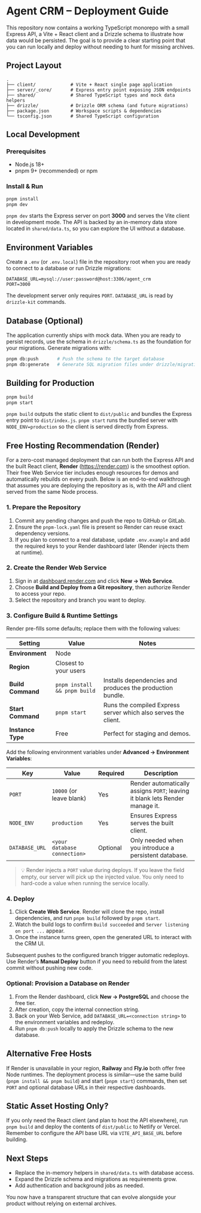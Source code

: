 # Agent CRM – Deployment Guide

This repository now contains a working TypeScript monorepo with a small Express API, a Vite + React client and a Drizzle
schema to illustrate how data would be persisted. The goal is to provide a clear starting point that you can run locally
and deploy without needing to hunt for missing archives.

## Project Layout

```
.
├── client/             # Vite + React single page application
├── server/_core/       # Express entry point exposing JSON endpoints
├── shared/             # Shared TypeScript types and mock data helpers
├── drizzle/            # Drizzle ORM schema (and future migrations)
├── package.json        # Workspace scripts & dependencies
└── tsconfig.json       # Shared TypeScript configuration
```

## Local Development

### Prerequisites
- Node.js 18+
- pnpm 9+ (recommended) or npm

### Install & Run
```bash
pnpm install
pnpm dev
```

`pnpm dev` starts the Express server on port **3000** and serves the Vite client in development mode. The API is backed by
an in-memory data store located in `shared/data.ts`, so you can explore the UI without a database.

## Environment Variables

Create a `.env` (or `.env.local`) file in the repository root when you are ready to connect to a database or run Drizzle
migrations:

```env
DATABASE_URL=mysql://user:password@host:3306/agent_crm
PORT=3000
```

The development server only requires `PORT`. `DATABASE_URL` is read by `drizzle-kit` commands.

## Database (Optional)

The application currently ships with mock data. When you are ready to persist records, use the schema in
`drizzle/schema.ts` as the foundation for your migrations. Generate migrations with:

```bash
pnpm db:push       # Push the schema to the target database
pnpm db:generate   # Generate SQL migration files under drizzle/migrations
```

## Building for Production

```bash
pnpm build
pnpm start
```

`pnpm build` outputs the static client to `dist/public` and bundles the Express entry point to `dist/index.js`.
`pnpm start` runs the bundled server with `NODE_ENV=production` so the client is served directly from Express.

## Free Hosting Recommendation (Render)

For a zero-cost managed deployment that can run both the Express API and the built React client, **Render**
(https://render.com) is the smoothest option. Their free Web Service tier includes enough resources for demos and
automatically rebuilds on every push. Below is an end-to-end walkthrough that assumes you are deploying the repository as
is, with the API and client served from the same Node process.

### 1. Prepare the Repository

1. Commit any pending changes and push the repo to GitHub or GitLab.
2. Ensure the `pnpm-lock.yaml` file is present so Render can reuse exact dependency versions.
3. If you plan to connect to a real database, update `.env.example` and add the required keys to your Render dashboard
   later (Render injects them at runtime).

### 2. Create the Render Web Service

1. Sign in at [dashboard.render.com](https://dashboard.render.com/) and click **New → Web Service**.
2. Choose **Build and Deploy from a Git repository**, then authorize Render to access your repo.
3. Select the repository and branch you want to deploy.

### 3. Configure Build & Runtime Settings

Render pre-fills some defaults; replace them with the following values:

| Setting            | Value                                        | Notes |
| ------------------ | -------------------------------------------- | ----- |
| **Environment**    | Node                                         |       |
| **Region**         | Closest to your users                        |       |
| **Build Command**  | `pnpm install && pnpm build`                 | Installs dependencies and produces the production bundle. |
| **Start Command**  | `pnpm start`                                 | Runs the compiled Express server which also serves the client. |
| **Instance Type**  | Free                                         | Perfect for staging and demos. |

Add the following environment variables under **Advanced → Environment Variables**:

| Key             | Value                        | Required | Description |
| --------------- | ---------------------------- | -------- | ----------- |
| `PORT`          | `10000` (or leave blank)      | Yes      | Render automatically assigns `PORT`; leaving it blank lets Render manage it. |
| `NODE_ENV`      | `production`                  | Yes      | Ensures Express serves the built client. |
| `DATABASE_URL`  | `<your database connection>`  | Optional | Only needed when you introduce a persistent database. |

> 💡 Render injects a `PORT` value during deploys. If you leave the field empty, our server will pick up the injected
> value. You only need to hard-code a value when running the service locally.

### 4. Deploy

1. Click **Create Web Service**. Render will clone the repo, install dependencies, and run `pnpm build` followed by
   `pnpm start`.
2. Watch the build logs to confirm `Build succeeded` and `Server listening on port ...` appear.
3. Once the instance turns green, open the generated URL to interact with the CRM UI.

Subsequent pushes to the configured branch trigger automatic redeploys. Use Render’s **Manual Deploy** button if you need
to rebuild from the latest commit without pushing new code.

### Optional: Provision a Database on Render

1. From the Render dashboard, click **New → PostgreSQL** and choose the free tier.
2. After creation, copy the internal connection string.
3. Back on your Web Service, add `DATABASE_URL=<connection string>` to the environment variables and redeploy.
4. Run `pnpm db:push` locally to apply the Drizzle schema to the new database.

## Alternative Free Hosts

If Render is unavailable in your region, **Railway** and **Fly.io** both offer free Node runtimes. The deployment process is
similar—use the same build (`pnpm install && pnpm build`) and start (`pnpm start`) commands, then set `PORT` and optional
database URLs in their respective dashboards.

## Static Asset Hosting Only?

If you only need the React client (and plan to host the API elsewhere), run `pnpm build` and deploy the contents of
`dist/public` to Netlify or Vercel. Remember to configure the API base URL via `VITE_API_BASE_URL` before building.

## Next Steps

- Replace the in-memory helpers in `shared/data.ts` with database access.
- Expand the Drizzle schema and migrations as requirements grow.
- Add authentication and background jobs as needed.

You now have a transparent structure that can evolve alongside your product without relying on external archives.
